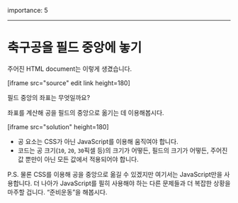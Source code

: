 importance: 5

---

# 축구공을 필드 중앙에 놓기

주어진 HTML document는 이렇게 생겼습니다.

[iframe src="source" edit link height=180]

필드 중앙의 좌표는 무엇일까요?

좌표를 계산해 공을 필드의 중앙으로 옮기는 데 이용해봅시다.

[iframe src="solution" height=180]

- 공 요소는 CSS가 아닌 JavaScript를 이용해 움직여야 합니다.
- 코드는 공 크기(`10`, `20`, `30`픽셀 등)의 크기가 어떻든, 필드의 크기가 어떻든, 주어진 값 뿐만이 아닌 모든 값에서 적용되어야 합니다.

P.S. 물론 CSS를 이용해 공을 중앙으로 옮길 수 있겠지만 여기서는 JavaScript만을 사용합니다. 더 나아가 JavaScript를 필히 사용해야 하는 다른 문제들과 더 복잡한 상황을 마주할 겁니다. “준비운동”을 해봅시다.
